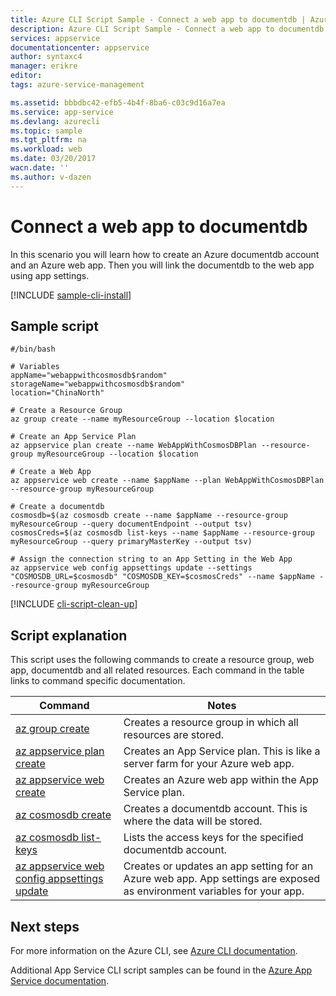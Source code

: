 ```yaml
---
title: Azure CLI Script Sample - Connect a web app to documentdb | Azure
description: Azure CLI Script Sample - Connect a web app to documentdb
services: appservice
documentationcenter: appservice
author: syntaxc4
manager: erikre
editor: 
tags: azure-service-management

ms.assetid: bbbdbc42-efb5-4b4f-8ba6-c03c9d16a7ea
ms.service: app-service
ms.devlang: azurecli
ms.topic: sample
ms.tgt_pltfrm: na
ms.workload: web
ms.date: 03/20/2017
wacn.date: ''
ms.author: v-dazen
---
```


# Connect a web app to documentdb

In this scenario you will learn how to create an Azure documentdb account and an Azure web app. Then you will link the documentdb to the web app using app settings.

[!INCLUDE [sample-cli-install](../../../includes/sample-cli-install.md)]

## Sample script

```azurecli-interactive
#/bin/bash

# Variables
appName="webappwithcosmosdb$random"
storageName="webappwithcosmosdb$random"
location="ChinaNorth"

# Create a Resource Group 
az group create --name myResourceGroup --location $location

# Create an App Service Plan
az appservice plan create --name WebAppWithCosmosDBPlan --resource-group myResourceGroup --location $location

# Create a Web App
az appservice web create --name $appName --plan WebAppWithCosmosDBPlan --resource-group myResourceGroup 

# Create a documentdb
cosmosdb=$(az cosmosdb create --name $appName --resource-group myResourceGroup --query documentEndpoint --output tsv)
cosmosCreds=$(az cosmosdb list-keys --name $appName --resource-group myResourceGroup --query primaryMasterKey --output tsv)

# Assign the connection string to an App Setting in the Web App
az appservice web config appsettings update --settings "COSMOSDB_URL=$cosmosdb" "COSMOSDB_KEY=$cosmosCreds" --name $appName --resource-group myResourceGroup
```

[!INCLUDE [cli-script-clean-up](../../../includes/cli-script-clean-up.md)]

## Script explanation

This script uses the following commands to create a resource group, web app, documentdb and all related resources. Each command in the table links to command specific documentation.

| Command | Notes |
|---|---|
| [az group create](https://docs.microsoft.com/cli/azure/group#create) | Creates a resource group in which all resources are stored. |
| [az appservice plan create](https://docs.microsoft.com/cli/azure/appservice/plan#create) | Creates an App Service plan. This is like a server farm for your Azure web app. |
| [az appservice web create](https://docs.microsoft.com/cli/azure/webapp#create) | Creates an Azure web app within the App Service plan. |
| [az cosmosdb create](https://docs.microsoft.com/cli/azure/cosmosdb#create) | Creates a documentdb account. This is where the data will be stored. |
| [az cosmosdb list-keys](https://docs.microsoft.com/cli/azure/cosmosdb#list-keys) | Lists the access keys for the specified documentdb account. |
| [az appservice web config appsettings update](https://docs.microsoft.com/cli/azure/webapp/config/appsettings#update) | Creates or updates an app setting for an Azure web app. App settings are exposed as environment variables for your app. |

## Next steps

For more information on the Azure CLI, see [Azure CLI documentation](https://docs.microsoft.com/cli/azure/overview).

Additional App Service CLI script samples can be found in the [Azure App Service documentation](../app-service-cli-samples.md).
